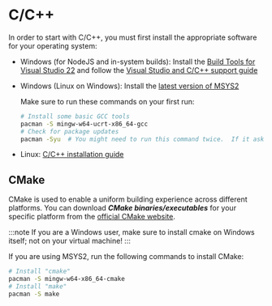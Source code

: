 # C/C++

In order to start with C/C++, you must first install the appropriate software for your operating system:

- Windows (for NodeJS and in-system builds): Install the
[Build Tools for Visual Studio 22](https://visualstudio.microsoft.com/downloads/#build-tools-for-visual-studio-2022)
and follow the
[Visual Studio and C/C++ support guide](https://learn.microsoft.com/en-us/cpp/build/vscpp-step-0-installation)
- Windows (Linux on Windows): Install the [latest version of MSYS2](https://www.msys2.org/)

  Make sure to run these commands on your first run:

  ```bash
  # Install some basic GCC tools
  pacman -S mingw-w64-ucrt-x86_64-gcc
  # Check for package updates
  pacman -Syu  # You might need to run this command twice.  If it asks to close some programs, say yes and rerun.
  ```

- Linux: [C/C++ installation guide](https://www.cyberciti.biz/faq/howto-compile-and-run-c-cplusplus-code-in-linux/)

## CMake

CMake is used to enable a uniform building experience across different platforms.
You can download ***CMake binaries/executables*** for your specific platform from the [official CMake website](https://cmake.org/download/).

:::note
If you are a Windows user, make sure to install cmake on Windows itself; not on your virtual machine!
:::

If you are using MSYS2, run the following commands to install CMake:

```bash
# Install "cmake"
pacman -S mingw-w64-x86_64-cmake
# Install "make"
pacman -S make
```
